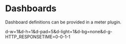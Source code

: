 Dashboards
==========

Dashboard definitions can be provided in a meter plugin.



d-w=1&d-h=1&d-pad=5&d-light=1&d-bg=none&d-g-HTTP_RESPONSETIME=0-0-1-1
